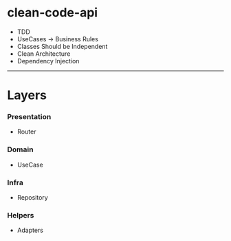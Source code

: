 # clean-code-api
 
- TDD
- UseCases -> Business Rules
- Classes Should be Independent
- Clean Architecture
- Dependency Injection
---------

# Layers
### Presentation
- Router
### Domain
- UseCase
### Infra
- Repository
### Helpers
- Adapters